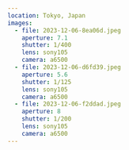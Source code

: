 ```yaml
---
location: Tokyo, Japan
images:
  - file: 2023-12-06-8ea06d.jpeg
    aperture: 7.1
    shutter: 1/400
    lens: sony105
    camera: a6500
  - file: 2023-12-06-d6fd39.jpeg
    aperture: 5.6
    shutter: 1/125
    lens: sony105
    camera: a6500
  - file: 2023-12-06-f2ddad.jpeg
    aperture: 8
    shutter: 1/200
    lens: sony105
    camera: a6500
---
```

